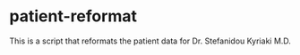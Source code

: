 # patient-reformat
This is a script that reformats the patient data for Dr. Stefanidou Kyriaki M.D. 
